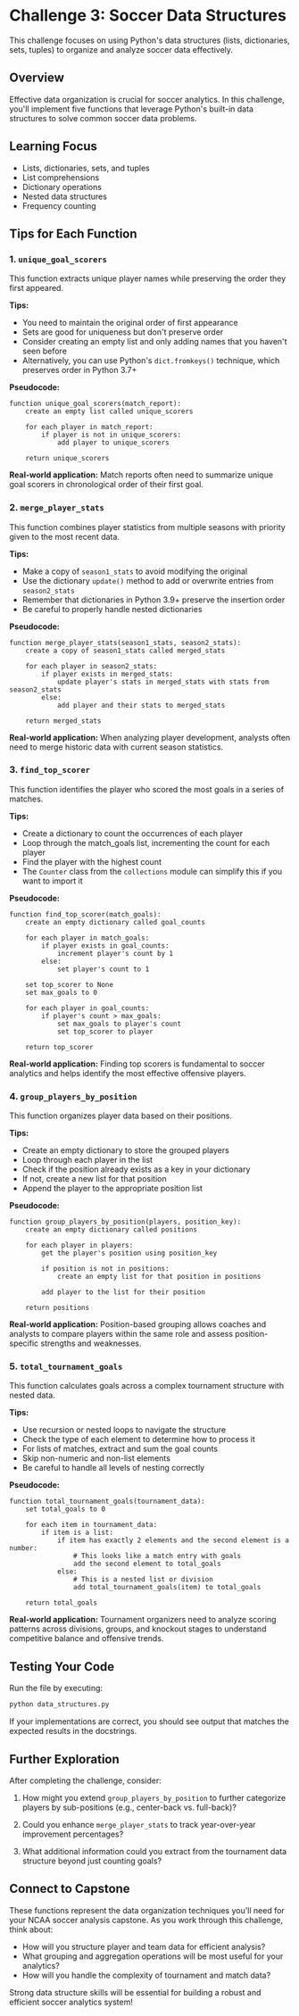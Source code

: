 # Challenge 3: Soccer Data Structures

This challenge focuses on using Python's data structures (lists, dictionaries, sets, tuples) to organize and analyze soccer data effectively.

## Overview

Effective data organization is crucial for soccer analytics. In this challenge, you'll implement five functions that leverage Python's built-in data structures to solve common soccer data problems.

## Learning Focus

- Lists, dictionaries, sets, and tuples
- List comprehensions
- Dictionary operations
- Nested data structures
- Frequency counting

## Tips for Each Function

### 1. `unique_goal_scorers`

This function extracts unique player names while preserving the order they first appeared.

**Tips:**
- You need to maintain the original order of first appearance
- Sets are good for uniqueness but don't preserve order
- Consider creating an empty list and only adding names that you haven't seen before
- Alternatively, you can use Python's `dict.fromkeys()` technique, which preserves order in Python 3.7+

**Pseudocode:**
```
function unique_goal_scorers(match_report):
    create an empty list called unique_scorers
    
    for each player in match_report:
        if player is not in unique_scorers:
            add player to unique_scorers
    
    return unique_scorers
```

**Real-world application:** Match reports often need to summarize unique goal scorers in chronological order of their first goal.

### 2. `merge_player_stats`

This function combines player statistics from multiple seasons with priority given to the most recent data.

**Tips:**
- Make a copy of `season1_stats` to avoid modifying the original
- Use the dictionary `update()` method to add or overwrite entries from `season2_stats`
- Remember that dictionaries in Python 3.9+ preserve the insertion order
- Be careful to properly handle nested dictionaries

**Pseudocode:**
```
function merge_player_stats(season1_stats, season2_stats):
    create a copy of season1_stats called merged_stats
    
    for each player in season2_stats:
        if player exists in merged_stats:
            update player's stats in merged_stats with stats from season2_stats
        else:
            add player and their stats to merged_stats
    
    return merged_stats
```

**Real-world application:** When analyzing player development, analysts often need to merge historic data with current season statistics.

### 3. `find_top_scorer`

This function identifies the player who scored the most goals in a series of matches.

**Tips:**
- Create a dictionary to count the occurrences of each player
- Loop through the match_goals list, incrementing the count for each player
- Find the player with the highest count
- The `Counter` class from the `collections` module can simplify this if you want to import it

**Pseudocode:**
```
function find_top_scorer(match_goals):
    create an empty dictionary called goal_counts
    
    for each player in match_goals:
        if player exists in goal_counts:
            increment player's count by 1
        else:
            set player's count to 1
    
    set top_scorer to None
    set max_goals to 0
    
    for each player in goal_counts:
        if player's count > max_goals:
            set max_goals to player's count
            set top_scorer to player
    
    return top_scorer
```

**Real-world application:** Finding top scorers is fundamental to soccer analytics and helps identify the most effective offensive players.

### 4. `group_players_by_position`

This function organizes player data based on their positions.

**Tips:**
- Create an empty dictionary to store the grouped players
- Loop through each player in the list
- Check if the position already exists as a key in your dictionary
- If not, create a new list for that position
- Append the player to the appropriate position list

**Pseudocode:**
```
function group_players_by_position(players, position_key):
    create an empty dictionary called positions
    
    for each player in players:
        get the player's position using position_key
        
        if position is not in positions:
            create an empty list for that position in positions
        
        add player to the list for their position
    
    return positions
```

**Real-world application:** Position-based grouping allows coaches and analysts to compare players within the same role and assess position-specific strengths and weaknesses.

### 5. `total_tournament_goals`

This function calculates goals across a complex tournament structure with nested data.

**Tips:**
- Use recursion or nested loops to navigate the structure
- Check the type of each element to determine how to process it
- For lists of matches, extract and sum the goal counts
- Skip non-numeric and non-list elements
- Be careful to handle all levels of nesting correctly

**Pseudocode:**
```
function total_tournament_goals(tournament_data):
    set total_goals to 0
    
    for each item in tournament_data:
        if item is a list:
            if item has exactly 2 elements and the second element is a number:
                # This looks like a match entry with goals
                add the second element to total_goals
            else:
                # This is a nested list or division
                add total_tournament_goals(item) to total_goals
    
    return total_goals
```

**Real-world application:** Tournament organizers need to analyze scoring patterns across divisions, groups, and knockout stages to understand competitive balance and offensive trends.

## Testing Your Code

Run the file by executing:

```python
python data_structures.py
```

If your implementations are correct, you should see output that matches the expected results in the docstrings.

## Further Exploration

After completing the challenge, consider:

1. How might you extend `group_players_by_position` to further categorize players by sub-positions (e.g., center-back vs. full-back)?

2. Could you enhance `merge_player_stats` to track year-over-year improvement percentages?

3. What additional information could you extract from the tournament data structure beyond just counting goals?

## Connect to Capstone

These functions represent the data organization techniques you'll need for your NCAA soccer analysis capstone. As you work through this challenge, think about:

- How will you structure player and team data for efficient analysis?
- What grouping and aggregation operations will be most useful for your analytics?
- How will you handle the complexity of tournament and match data?

Strong data structure skills will be essential for building a robust and efficient soccer analytics system!